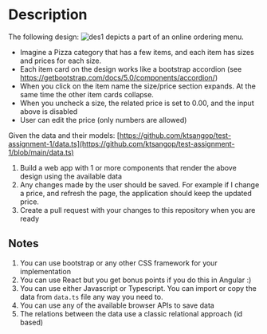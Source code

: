# Description

The following design: 
![des1](https://github.com/ktsangop/test-assignment-1/assets/25545730/78ec1df4-3fd1-43ee-869b-c9dc8631f7a0)
depicts a part of an online ordering menu.

* Imagine a Pizza category that has a few items, and each item has sizes and prices for each size.
* Each item card on the design works like a bootstrap accordion (see https://getbootstrap.com/docs/5.0/components/accordion/)
* When you click on the item name the size/price section expands. At the same time the other item cards collapse.
* When you uncheck a size, the related price is set to 0.00, and the input above is disabled
* User can edit the price (only numbers are allowed)

Given the data and their models:
[https://github.com/ktsangop/test-assignment-1/data.ts](https://github.com/ktsangop/test-assignment-1/blob/main/data.ts)

1. Build a web app with 1 or more components that render the above design using the available data
2. Any changes made by the user should be saved. For example if I change a price, and refresh the page, the application should keep the updated price.
3. Create a pull request with your changes to this repository when you are ready

## Notes
1. You can use bootstrap or any other CSS framework for your implementation
2. You can use React but you get bonus points if you do this in Angular :)
3. You can use either Javascript or Typescript. You can import or copy the data from `data.ts` file any way you need to.
4. You can use any of the available browser APIs to save data
5. The relations between the data use a classic relational approach (id based)

